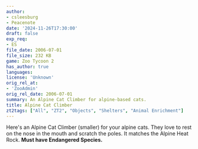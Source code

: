 ```yaml
---
author:
- csleesburg
- Peacenote
date: '2024-11-26T17:30:00'
draft: false
exp_req:
- ES
file_date: 2006-07-01
file_size: 232 KB
game: Zoo Tycoon 2
has_author: true
languages:
license: 'Unknown'
orig_rel_at:
- 'ZooAdmin'
orig_rel_date: 2006-07-01
summary: An Alpine Cat Climber for alpine-based cats.
title: Alpine Cat Climber
zt2tags: ["All", "ZT2", "Objects", "Shelters", "Animal Enrichment"]
---
```

Here's an Alpine Cat Climber (smaller) for your alpine cats. They love to rest on the nose in the mouth and scratch the poles. It matches the Alpine Heat Rock. **Must have Endangered Species.**
